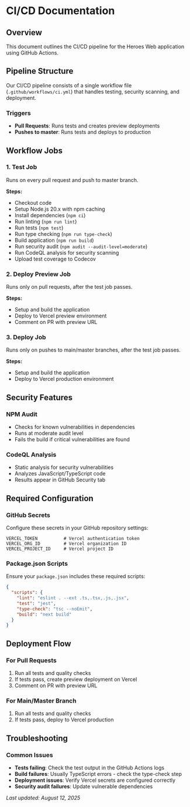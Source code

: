 # CI/CD Documentation

## Overview

This document outlines the CI/CD pipeline for the Heroes Web application using GitHub Actions.

## Pipeline Structure

Our CI/CD pipeline consists of a single workflow file (`.github/workflows/ci.yml`) that handles testing, security scanning, and deployment.

### Triggers

- **Pull Requests**: Runs tests and creates preview deployments
- **Pushes to master**: Runs tests and deploys to production

## Workflow Jobs

### 1. Test Job

Runs on every pull request and push to master branch.

**Steps:**

- Checkout code
- Setup Node.js 20.x with npm caching
- Install dependencies (`npm ci`)
- Run linting (`npm run lint`)
- Run tests (`npm test`)
- Run type checking (`npm run type-check`)
- Build application (`npm run build`)
- Run security audit (`npm audit --audit-level=moderate`)
- Run CodeQL analysis for security scanning
- Upload test coverage to Codecov

### 2. Deploy Preview Job

Runs only on pull requests, after the test job passes.

**Steps:**

- Setup and build the application
- Deploy to Vercel preview environment
- Comment on PR with preview URL

### 3. Deploy Job

Runs only on pushes to main/master branches, after the test job passes.

**Steps:**

- Setup and build the application
- Deploy to Vercel production environment

## Security Features

### NPM Audit

- Checks for known vulnerabilities in dependencies
- Runs at moderate audit level
- Fails the build if critical vulnerabilities are found

### CodeQL Analysis

- Static analysis for security vulnerabilities
- Analyzes JavaScript/TypeScript code
- Results appear in GitHub Security tab

## Required Configuration

### GitHub Secrets

Configure these secrets in your GitHub repository settings:

```
VERCEL_TOKEN          # Vercel authentication token
VERCEL_ORG_ID         # Vercel organization ID
VERCEL_PROJECT_ID     # Vercel project ID
```

### Package.json Scripts

Ensure your `package.json` includes these required scripts:

```json
{
  "scripts": {
    "lint": "eslint . --ext .ts,.tsx,.js,.jsx",
    "test": "jest",
    "type-check": "tsc --noEmit",
    "build": "next build"
  }
}
```

## Deployment Flow

### For Pull Requests

1. Run all tests and quality checks
2. If tests pass, create preview deployment on Vercel
3. Comment on PR with preview URL

### For Main/Master Branch

1. Run all tests and quality checks
2. If tests pass, deploy to Vercel production

## Troubleshooting

### Common Issues

- **Tests failing**: Check the test output in the GitHub Actions logs
- **Build failures**: Usually TypeScript errors - check the type-check step
- **Deployment issues**: Verify Vercel secrets are configured correctly
- **Security audit failures**: Update vulnerable dependencies

_Last updated: August 12, 2025_
